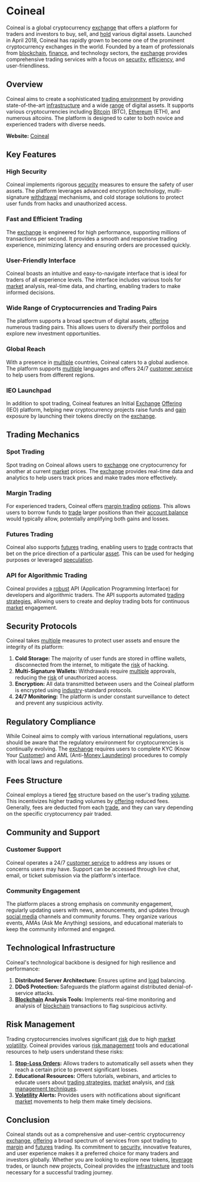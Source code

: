 # Coineal

Coineal is a global cryptocurrency [exchange](../e/exchange.md) that offers a platform for traders and investors to buy, sell, and [hold](../h/hold.md) various digital assets. Launched in April 2018, Coineal has rapidly grown to become one of the prominent cryptocurrency exchanges in the world. Founded by a team of professionals from [blockchain](../b/blockchain_in_trading.md), [finance](../f/finance.md), and technology sectors, the [exchange](../e/exchange.md) provides comprehensive trading services with a focus on [security](../s/security.md), [efficiency](../e/efficiency.md), and user-friendliness.

## Overview

Coineal aims to create a sophisticated [trading environment](../t/trading_environment.md) by providing state-of-the-art [infrastructure](../i/infrastructure.md) and a wide [range](../r/range.md) of digital assets. It supports various cryptocurrencies including [Bitcoin](../b/bitcoin.md) (BTC), [Ethereum](../e/ethereum_.md) (ETH), and numerous altcoins. The platform is designed to cater to both novice and experienced traders with diverse needs.

**Website:** [Coineal](https://www.coineal.com) 

## Key Features

### High Security
Coineal implements rigorous [security](../s/security.md) measures to ensure the safety of user assets. The platform leverages advanced encryption technology, multi-signature [withdrawal](../w/withdrawal.md) mechanisms, and cold storage solutions to protect user funds from hacks and unauthorized access.

### Fast and Efficient Trading
The [exchange](../e/exchange.md) is engineered for high performance, supporting millions of transactions per second. It provides a smooth and responsive trading experience, minimizing latency and ensuring orders are processed quickly.

### User-Friendly Interface
Coineal boasts an intuitive and easy-to-navigate interface that is ideal for traders of all experience levels. The interface includes various tools for [market](../m/market.md) analysis, real-time data, and charting, enabling traders to make informed decisions.

### Wide Range of Cryptocurrencies and Trading Pairs
The platform supports a broad spectrum of digital assets, [offering](../o/offering.md) numerous trading pairs. This allows users to diversify their portfolios and explore new investment opportunities.

### Global Reach
With a presence in [multiple](../m/multiple.md) countries, Coineal caters to a global audience. The platform supports [multiple](../m/multiple.md) languages and offers 24/7 [customer service](../c/customer_service.md) to help users from different regions.

### IEO Launchpad
In addition to spot trading, Coineal features an Initial [Exchange](../e/exchange.md) [Offering](../o/offering.md) (IEO) platform, helping new cryptocurrency projects raise funds and [gain](../g/gain.md) exposure by launching their tokens directly on the [exchange](../e/exchange.md).

## Trading Mechanics

### Spot Trading
Spot trading on Coineal allows users to [exchange](../e/exchange.md) one cryptocurrency for another at current [market](../m/market.md) prices. The [exchange](../e/exchange.md) provides real-time data and analytics to help users track prices and make trades more effectively.

### Margin Trading
For experienced traders, Coineal offers [margin trading](../m/margin_trading.md) [options](../o/options.md). This allows users to borrow funds to [trade](../t/trade.md) larger positions than their [account balance](../a/account_balance.md) would typically allow, potentially amplifying both gains and losses.

### Futures Trading
Coineal also supports [futures](../f/futures.md) trading, enabling users to [trade](../t/trade.md) contracts that bet on the price direction of a particular [asset](../a/asset.md). This can be used for hedging purposes or leveraged [speculation](../s/speculation.md).

### API for Algorithmic Trading
Coineal provides a [robust](../r/robust.md) API (Application Programming Interface) for developers and algorithmic traders. The API supports automated [trading strategies](../t/trading_strategies.md), allowing users to create and deploy trading bots for continuous [market](../m/market.md) engagement.

## Security Protocols

Coineal takes [multiple](../m/multiple.md) measures to protect user assets and ensure the integrity of its platform:

1. **Cold Storage:** The majority of user funds are stored in offline wallets, disconnected from the internet, to mitigate the [risk](../r/risk.md) of hacking.
2. **Multi-Signature Wallets:** Withdrawals require [multiple](../m/multiple.md) approvals, reducing the [risk](../r/risk.md) of unauthorized access.
3. **Encryption:** All data transmitted between users and the Coineal platform is encrypted using [industry](../i/industry.md)-standard protocols.
4. **24/7 Monitoring:** The platform is under constant surveillance to detect and prevent any suspicious activity.

## Regulatory Compliance

While Coineal aims to comply with various international regulations, users should be aware that the regulatory environment for cryptocurrencies is continually evolving. The [exchange](../e/exchange.md) requires users to complete KYC (Know Your [Customer](../c/customer.md)) and AML (Anti-[Money Laundering](../m/money_laundering.md)) procedures to comply with local laws and regulations.

## Fees Structure

Coineal employs a tiered [fee](../f/fee.md) structure based on the user's trading [volume](../v/volume.md). This incentivizes higher trading volumes by [offering](../o/offering.md) reduced fees. Generally, fees are deducted from each [trade](../t/trade.md), and they can vary depending on the specific cryptocurrency pair traded.

## Community and Support

### Customer Support
Coineal operates a 24/7 [customer service](../c/customer_service.md) to address any issues or concerns users may have. Support can be accessed through live chat, email, or ticket submission via the platform's interface.

### Community Engagement
The platform places a strong emphasis on community engagement, regularly updating users with news, announcements, and updates through [social media](../s/social_media.md) channels and community forums. They organize various events, AMAs (Ask Me Anything) sessions, and educational materials to keep the community informed and engaged.

## Technological Infrastructure

Coineal's technological backbone is designed for high resilience and performance:

1. **Distributed Server Architecture:** Ensures uptime and [load](../l/load.md) balancing.
2. **DDoS Protection:** Safeguards the platform against distributed denial-of-service attacks.
3. **[Blockchain](../b/blockchain_in_trading.md) Analysis Tools:** Implements real-time monitoring and analysis of [blockchain](../b/blockchain_in_trading.md) transactions to flag suspicious activity.

## Risk Management

Trading cryptocurrencies involves significant [risk](../r/risk.md) due to high [market](../m/market.md) [volatility](../v/volatility.md). Coineal provides various [risk management](../r/risk_management.md) tools and educational resources to help users understand these risks:

1. **[Stop-Loss Orders](../s/stop-loss_orders.md):** Allows traders to automatically sell assets when they reach a certain price to prevent significant losses.
2. **Educational Resources:** Offers tutorials, webinars, and articles to educate users about [trading strategies](../t/trading_strategies.md), [market](../m/market.md) analysis, and [risk management techniques](../r/risk_management_techniques.md).
3. **[Volatility](../v/volatility.md) Alerts:** Provides users with notifications about significant [market](../m/market.md) movements to help them make timely decisions.

## Conclusion

Coineal stands out as a comprehensive and user-centric cryptocurrency [exchange](../e/exchange.md), [offering](../o/offering.md) a broad spectrum of services from spot trading to [margin](../m/margin.md) and [futures](../f/futures.md) trading. Its commitment to [security](../s/security.md), innovative features, and user experience makes it a preferred choice for many traders and investors globally. Whether you are looking to explore new tokens, [leverage](../l/leverage.md) trades, or launch new projects, Coineal provides the [infrastructure](../i/infrastructure.md) and tools necessary for a successful trading journey.